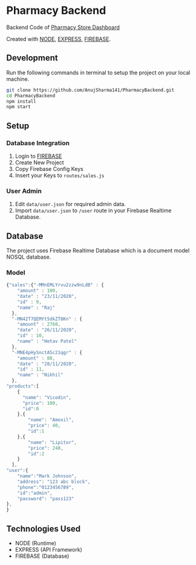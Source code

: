 # Pharmacy Backend

Backend Code of [Pharmacy Store Dashboard](https://github.com/AnujSharma141/PharmacyDashboard)

 Created with [NODE](https://nodejs.org/), [EXPRESS](https://expressjs.com/), [FIREBASE](https://firebase.google.com/).


## Development
Run the following commands in terminal to setup the project on your local machine.

```bash 
git clone https://github.com/AnujSharma141/PharmacyBackend.git
cd PharmacyBackend
npm install
npm start
```

## Setup

### Database Integration

1. Login to [FIREBASE](https://firebase.google.com/)
2. Create New Project
3. Copy Firebase Config Keys
4. Insert your Keys to `routes/sales.js`

### User Admin
1. Edit `data/user.json` for required admin data.
2. Import `data/user.json` to `/user` route in your Firebase Realtime Database.

## Database

The project uses Firebase Realtime Database which is a document model NOSQL database.
 
### Model
```javascript 
{"sales":{"-MMnEMLYrvu2zzw9nLdB" : {
    "amount" : 100,
    "date" : "23/11/2020",
    "id" : 9,
    "name" : "Raj"
  },
  "-MN42T7QEMYt5dkZT8Kn" : {
    "amount" : 2760,
    "date" : "26/11/2020",
    "id" : 10,
    "name" : "Hetav Patel"
  },
  "-MNE4pHySnctA5c21qgr" : {
    "amount" : 80,
    "date" : "28/11/2020",
    "id" : 11,
    "name" : "Nikhil"
  },
"products":[
    {
      "name": "Vicodin",
      "price": 100,
      "id":0
    },{
        "name": "Amoxil",
        "price": 40,
        "id":1
    },{
        "name": "Lipitor",
        "price": 240,
        "id":2
    }
  ],
"user":{
    "name":"Mark Johnson",
    "address": "123 abc block",
    "phone":"0123456789",
    "id":"admin",
    "password": "pass123"
},
}
```


## Technologies Used

* NODE (Runtime)
* EXPRESS (API Framework)
* FIREBASE (Database)
